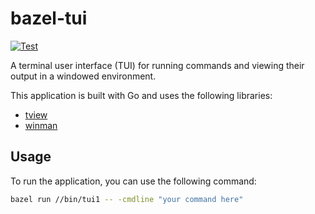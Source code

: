 # bazel-tui

[![Test](https://github.com/filmil/bazel-tui/actions/workflows/test.yml/badge.svg)](https://github.com/filmil/bazel-tui/actions/workflows/test.yml)

A terminal user interface (TUI) for running commands and viewing their output in a windowed environment.

This application is built with Go and uses the following libraries:
- [tview](https.github.com/rivo/tview)
- [winman](https.github.com/epiclabs-io/winman)

## Usage

To run the application, you can use the following command:

```bash
bazel run //bin/tui1 -- -cmdline "your command here"
```
